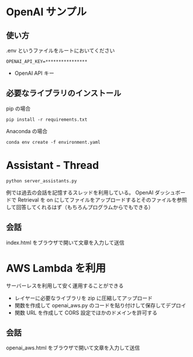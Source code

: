 # OpenAI サンプル

## 使い方

.env というファイルをルートにおいてください

```
OPENAI_API_KEY=****************
```

- OpenAI API キー

## 必要なライブラリのインストール

pip の場合

```
pip install -r requirements.txt
```

Anaconda の場合

```
conda env create -f environment.yaml
```

# Assistant - Thread

```
python server_assistants.py
```

例では過去の会話を記憶するスレッドを利用している。
OpenAI ダッシュボードで Retrieval を on にしてファイルをアップロードするとそのファイルを参照して回答してくれるはず（もちろんプログラムからでもできる）

## 会話

index.html をブラウザで開いて文章を入力して送信

# AWS Lambda を利用

サーバーレスを利用して安く運用することができる

- レイヤーに必要なライブラリを zip に圧縮してアップロード
- 関数を作成して openai_aws.py のコードを貼り付けして保存してデプロイ
- 関数 URL を作成して CORS 設定でほかのドメインを許可する

## 会話

openai_aws.html をブラウザで開いて文章を入力して送信
